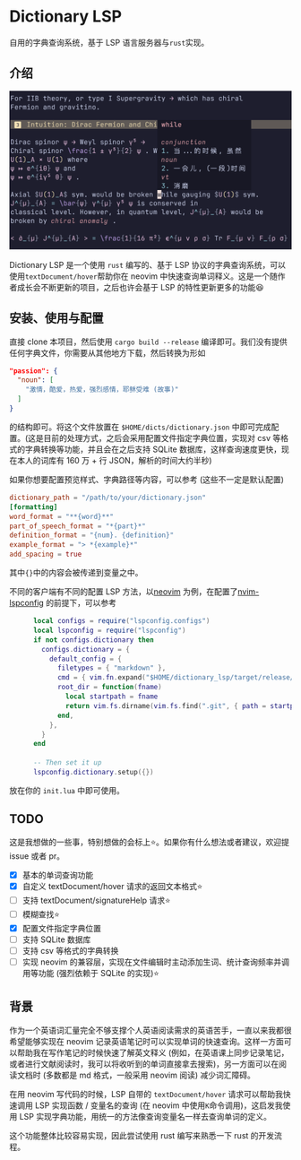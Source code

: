 # Dictionary LSP

自用的字典查询系统，基于 LSP 语言服务器与`rust`实现。

## 介绍

<div align="center">
  <img src="./fig/showcase.png" alt="示意图">
</div>

Dictionary LSP 是一个使用 `rust` 编写的、基于 LSP 协议的字典查询系统，可以使用`textDocument/hover`帮助你在 neovim 中快速查询单词释义。这是一个随作者成长会不断更新的项目，之后也许会基于 LSP 的特性更新更多的功能😆

## 安装、使用与配置

直接 clone 本项目，然后使用 `cargo build --release` 编译即可。我们没有提供任何字典文件，你需要从其他地方下载，然后转换为形如
  
  ```json
  "passion": {
    "noun": [
      "激情，酷爱，热爱，强烈感情，耶稣受难 (故事)"
    ]
  }
  ``` 
的结构即可。将这个文件放置在 `$HOME/dicts/dictionary.json` 中即可完成配置。(这是目前的处理方式，之后会采用配置文件指定字典位置，实现对 csv 等格式的字典转换等功能，并且会在之后支持 SQLite 数据库，这样查询速度更快，现在本人的词库有 160 万 + 行 JSON，解析的时间大约半秒)

如果你想要配置预览样式、字典路径等内容，可以参考 (这些不一定是默认配置)
```toml
dictionary_path = "/path/to/your/dictionary.json"
[formatting]
word_format = "**{word}**"
part_of_speech_format = "*{part}*"
definition_format = "{num}. {definition}"
example_format = "> *{example}*"
add_spacing = true
```
其中`{}`中的内容会被传递到变量之中。

不同的客户端有不同的配置 LSP 方法，以[neovim](https://github.com/neovim/neovim) 为例，在配置了[nvim-lspconfig](https://github.com/neovim/nvim-lspconfig) 的前提下，可以参考
```lua
      local configs = require("lspconfig.configs")
      local lspconfig = require("lspconfig")
      if not configs.dictionary then
        configs.dictionary = {
          default_config = {
            filetypes = { "markdown" },
            cmd = { vim.fn.expand("$HOME/dictionary_lsp/target/release/dictionary_lsp") },
            root_dir = function(fname)
              local startpath = fname
              return vim.fs.dirname(vim.fs.find(".git", { path = startpath, upward = true })[1]) or vim.fn.getcwd()
            end,
          },
        }
      end

      -- Then set it up
      lspconfig.dictionary.setup({})
```  
放在你的 `init.lua` 中即可使用。

## TODO

这是我想做的一些事，特别想做的会标上⭐。如果你有什么想法或者建议，欢迎提 issue 或者 pr。

- [x] 基本的单词查询功能
- [x] 自定义 textDocument/hover 请求的返回文本格式⭐
- [ ] 支持 textDocument/signatureHelp 请求⭐
- [ ] 模糊查找⭐
- [x] 配置文件指定字典位置
- [ ] 支持 SQLite 数据库
- [ ] 支持 csv 等格式的字典转换
- [ ] 实现 neovim 的兼容层，实现在文件编辑时主动添加生词、统计查询频率并调用等功能 (强烈依赖于 SQLite 的实现)⭐

## 背景

作为一个英语词汇量完全不够支撑个人英语阅读需求的英语苦手，一直以来我都很希望能够实现在 neovim 记录英语笔记时可以实现单词的快速查询。这样一方面可以帮助我在写作笔记的时候快速了解英文释义 (例如，在英语课上同步记录笔记，或者进行文献阅读时，我可以将收听到的单词直接拿去搜索)，另一方面可以在阅读文档时 (多数都是 md 格式，一般采用 neovim 阅读) 减少词汇障碍。

在用 neovim 写代码的时候，LSP 自带的 `textDocument/hover` 请求可以帮助我快速调用 LSP 实现函数 / 变量名的查询 (在 neovim 中使用`K`命令调用)，这启发我使用 LSP 实现字典功能，用统一的方法像查询变量名一样去查询单词的定义。

这个功能整体比较容易实现，因此尝试使用 rust 编写来熟悉一下 rust 的开发流程。
